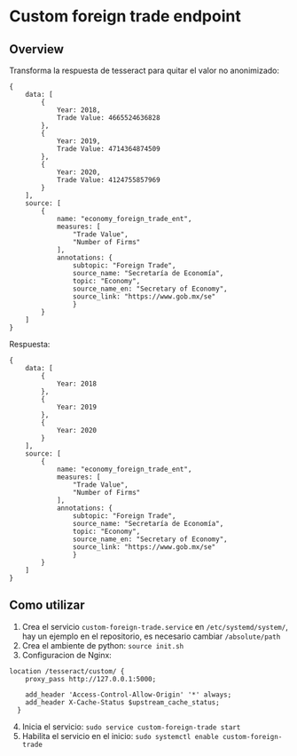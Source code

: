 
# Custom foreign trade endpoint
## Overview
Transforma la respuesta de tesseract para quitar el valor no anonimizado:
```
{
    data: [
        {
            Year: 2018,
            Trade Value: 4665524636828
        },
        {
            Year: 2019,
            Trade Value: 4714364874509
        },
        {
            Year: 2020,
            Trade Value: 4124755857969
        }
    ],
    source: [
        {
            name: "economy_foreign_trade_ent",
            measures: [
                "Trade Value",
                "Number of Firms"
            ],
            annotations: {
                subtopic: "Foreign Trade",
                source_name: "Secretaría de Economía",
                topic: "Economy",
                source_name_en: "Secretary of Economy",
                source_link: "https://www.gob.mx/se"
                }
        }
    ]
}
```

Respuesta:
```
{
    data: [
        {
            Year: 2018
        },
        {
            Year: 2019
        },
        {
            Year: 2020
        }
    ],
    source: [
        {
            name: "economy_foreign_trade_ent",
            measures: [
                "Trade Value",
                "Number of Firms"
            ],
            annotations: {
                subtopic: "Foreign Trade",
                source_name: "Secretaría de Economía",
                topic: "Economy",
                source_name_en: "Secretary of Economy",
                source_link: "https://www.gob.mx/se"
                }
        }
    ]
}
```

## Como utilizar

1. Crea el servicio `custom-foreign-trade.service` en `/etc/systemd/system/`, hay un ejemplo en el repositorio, es necesario cambiar `/absolute/path`
2. Crea el ambiente de python: `source init.sh`
3. Configuracion de Nginx:
```
location /tesseract/custom/ {
    proxy_pass http://127.0.0.1:5000;

    add_header 'Access-Control-Allow-Origin' '*' always;
    add_header X-Cache-Status $upstream_cache_status;
  }
```
4. Inicia el servicio: `sudo service custom-foreign-trade start`
5. Habilita el servicio en el inicio: `sudo systemctl enable custom-foreign-trade`
